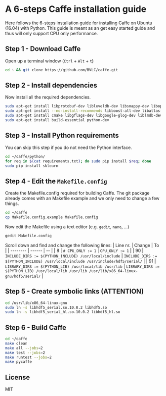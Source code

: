 A 6-steps Caffe installation guide
=============
Here follows the 6-steps installation guide for installing Caffe on Ubuntu (16.04) with Python. This guide is meant as an get easy started guide and thus will only support CPU only performance.


Step 1 - Download Caffe
-----
Open up a terminal window (`Ctrl` + `Alt` + `t`)
```bash
cd ~ && git clone https://github.com/BVLC/caffe.git
```

Step 2 - Install dependencies
-----
Now install all the required dependencies. 
```bash
sudo apt-get install libprotobuf-dev libleveldb-dev libsnappy-dev libopencv-dev libhdf5-serial-dev protobuf-compiler
sudo apt-get install --no-install-recommends libboost-all-dev libatlas-base-dev
sudo apt-get install cmake libgflags-dev libgoogle-glog-dev liblmdb-dev python-protobuf
sudo apt-get install build-essential python-dev
```

Step 3 - Install Python requirements
-----
You can skip this step if you do not need the Python interface. 
```bash
cd ~/caffe/python/
for req in $(cat requirements.txt); do sudo pip install $req; done
sudo pip install sklearn
```

Step 4 - Edit the `Makefile.config`
-----
Create the Makefile.config required for building Caffe. The git package already comes with an Makefile example and we only need to change a few things.
```bash
cd ~/caffe
cp Makefile.config.example Makefile.config 
```

Now edit the Makefile using a text editor (e.g. `gedit`, `nano`, ...)
```bash
gedit Makefile.config
```

Scroll down and find and change the following lines:
| Line nr. | Change | To |
| -------- | ------ | -- |
| 8        | `# CPU_ONLY := 1` | `CPU_ONLY := 1` |
| 90       | `INCLUDE_DIRS := $(PYTHON_INCLUDE) /usr/local/include` | `INCLUDE_DIRS := $(PYTHON_INCLUDE) /usr/local/include /usr/include/hdf5/serial/` |
| 91       | `LIBRARY_DIRS := $(PYTHON_LIB) /usr/local/lib /usr/lib` | `LIBRARY_DIRS := $(PYTHON_LIB) /usr/local/lib /usr/lib /usr/lib/x86_64-linux-gnu/hdf5/serial/` |



Step 5 - Create symbolic links (ATTENTION)
-----
```bash
cd /usr/lib/x86_64-linux-gnu
sudo ln -s libhdf5_serial.so.10.0.2 libhdf5.so
sudo ln -s libhdf5_serial_hl.so.10.0.2 libhdf5_hl.so
```

Step 6 - Build Caffe
-----
```bash
cd ~/caffe
make clean
make all --jobs=2
make test --jobs=2
make runtest --jobs=2
make pycaffe
```

License
-----
MIT
